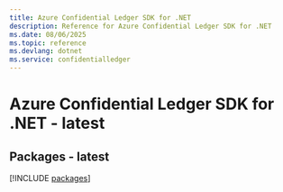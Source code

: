 ```yaml
---
title: Azure Confidential Ledger SDK for .NET
description: Reference for Azure Confidential Ledger SDK for .NET
ms.date: 08/06/2025
ms.topic: reference
ms.devlang: dotnet
ms.service: confidentialledger
---
```

# Azure Confidential Ledger SDK for .NET - latest
## Packages - latest
[!INCLUDE [packages](confidential-ledger-index.md)]